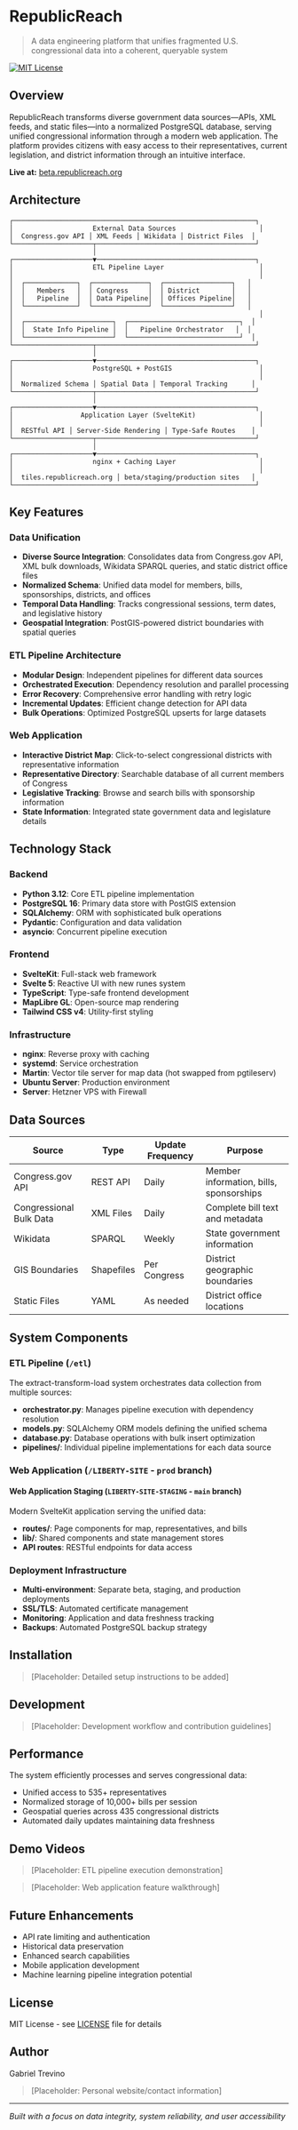 # RepublicReach

> A data engineering platform that unifies fragmented U.S. congressional data into a coherent, queryable system

[![MIT License](https://img.shields.io/badge/License-MIT-blue.svg)](LICENSE)

## Overview

RepublicReach transforms diverse government data sources—APIs, XML feeds, and static files—into a normalized PostgreSQL database, serving unified congressional information through a modern web application. The platform provides citizens with easy access to their representatives, current legislation, and district information through an intuitive interface.

**Live at:** [beta.republicreach.org](https://beta.republicreach.org)

## Architecture

```
┌─────────────────────────────────────────────────────────────┐
│                    External Data Sources                     │
│  Congress.gov API │ XML Feeds │ Wikidata │ District Files  │
└────────────────────┬────────────────────────────────────────┘
                     │
┌────────────────────▼────────────────────────────────────────┐
│                    ETL Pipeline Layer                        │
│                                                              │
│  ┌─────────────┐  ┌──────────────┐  ┌─────────────────┐   │
│  │   Members   │  │ Congress     │  │ District        │   │
│  │   Pipeline  │  │ Data Pipeline│  │ Offices Pipeline│   │
│  └─────────────┘  └──────────────┘  └─────────────────┘   │
│                                                              │
│  ┌──────────────────────┐  ┌────────────────────────────┐  │
│  │  State Info Pipeline │  │   Pipeline Orchestrator   │  │
│  └──────────────────────┘  └────────────────────────────┘  │
└────────────────────┬────────────────────────────────────────┘
                     │
┌────────────────────▼────────────────────────────────────────┐
│                    PostgreSQL + PostGIS                      │
│                                                              │
│  Normalized Schema │ Spatial Data │ Temporal Tracking      │
└────────────────────┬────────────────────────────────────────┘
                     │
┌────────────────────▼────────────────────────────────────────┐
│                 Application Layer (SvelteKit)                │
│                                                              │
│  RESTful API │ Server-Side Rendering │ Type-Safe Routes    │
└────────────────────┬────────────────────────────────────────┘
                     │
┌────────────────────▼────────────────────────────────────────┐
│                    nginx + Caching Layer                     │
│                                                              │
│  tiles.republicreach.org │ beta/staging/production sites   │
└─────────────────────────────────────────────────────────────┘
```

## Key Features

### Data Unification
- **Diverse Source Integration**: Consolidates data from Congress.gov API, XML bulk downloads, Wikidata SPARQL queries, and static district office files
- **Normalized Schema**: Unified data model for members, bills, sponsorships, districts, and offices
- **Temporal Data Handling**: Tracks congressional sessions, term dates, and legislative history
- **Geospatial Integration**: PostGIS-powered district boundaries with spatial queries

### ETL Pipeline Architecture
- **Modular Design**: Independent pipelines for different data sources
- **Orchestrated Execution**: Dependency resolution and parallel processing
- **Error Recovery**: Comprehensive error handling with retry logic
- **Incremental Updates**: Efficient change detection for API data
- **Bulk Operations**: Optimized PostgreSQL upserts for large datasets

### Web Application
- **Interactive District Map**: Click-to-select congressional districts with representative information
- **Representative Directory**: Searchable database of all current members of Congress
- **Legislative Tracking**: Browse and search bills with sponsorship information
- **State Information**: Integrated state government data and legislature details

## Technology Stack

### Backend
- **Python 3.12**: Core ETL pipeline implementation
- **PostgreSQL 16**: Primary data store with PostGIS extension
- **SQLAlchemy**: ORM with sophisticated bulk operations
- **Pydantic**: Configuration and data validation
- **asyncio**: Concurrent pipeline execution

### Frontend  
- **SvelteKit**: Full-stack web framework
- **Svelte 5**: Reactive UI with new runes system
- **TypeScript**: Type-safe frontend development
- **MapLibre GL**: Open-source map rendering
- **Tailwind CSS v4**: Utility-first styling

### Infrastructure
- **nginx**: Reverse proxy with caching
- **systemd**: Service orchestration
- **Martin**: Vector tile server for map data (hot swapped from pgtileserv)
- **Ubuntu Server**: Production environment
- **Server**: Hetzner VPS with Firewall

## Data Sources

| Source | Type | Update Frequency | Purpose |
|--------|------|------------------|---------|
| Congress.gov API | REST API | Daily | Member information, bills, sponsorships |
| Congressional Bulk Data | XML Files | Daily | Complete bill text and metadata |
| Wikidata | SPARQL | Weekly | State government information |
| GIS Boundaries | Shapefiles | Per Congress | District geographic boundaries |
| Static Files | YAML | As needed | District office locations |

## System Components

### ETL Pipeline (`/etl`)
The extract-transform-load system orchestrates data collection from multiple sources:

- **orchestrator.py**: Manages pipeline execution with dependency resolution
- **models.py**: SQLAlchemy ORM models defining the unified schema
- **database.py**: Database operations with bulk insert optimization
- **pipelines/**: Individual pipeline implementations for each data source

### Web Application (`/LIBERTY-SITE` - `prod` branch)
#### Web Application Staging (`LIBERTY-SITE-STAGING` - `main` branch)
Modern SvelteKit application serving the unified data:

- **routes/**: Page components for map, representatives, and bills
- **lib/**: Shared components and state management stores
- **API routes**: RESTful endpoints for data access

### Deployment Infrastructure
- **Multi-environment**: Separate beta, staging, and production deployments
- **SSL/TLS**: Automated certificate management
- **Monitoring**: Application and data freshness tracking
- **Backups**: Automated PostgreSQL backup strategy

## Installation

> [Placeholder: Detailed setup instructions to be added]

## Development

> [Placeholder: Development workflow and contribution guidelines]

## Performance

The system efficiently processes and serves congressional data:
- Unified access to 535+ representatives
- Normalized storage of 10,000+ bills per session  
- Geospatial queries across 435 congressional districts
- Automated daily updates maintaining data freshness

## Demo Videos

> [Placeholder: ETL pipeline execution demonstration]

> [Placeholder: Web application feature walkthrough]

## Future Enhancements

- API rate limiting and authentication
- Historical data preservation
- Enhanced search capabilities
- Mobile application development
- Machine learning pipeline integration potential

## License

MIT License - see [LICENSE](LICENSE) file for details

## Author

Gabriel Trevino

> [Placeholder: Personal website/contact information]

---

*Built with a focus on data integrity, system reliability, and user accessibility*
